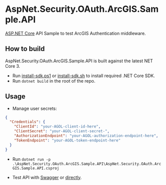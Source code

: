 # AspNet.Security.OAuth.ArcGIS.Sample.API

[ASP.NET Core](https://docs.microsoft.com/es-es/aspnet/core/?view=aspnetcore-3.1 "ASP.NET Core") API Sample to test ArcGIS Authentication middleware.

## How to build

AspNet.Security.OAuth.ArcGIS.Sample.API is built against the latest NET Core 3.

- Run [install-sdk.ps1](https://github.com/rastrainj/AspNet.Security.OAuth.ArcGIS.Sample.API/blob/main/install-sdk.ps1) or [install-sdk.sh](https://github.com/rastrainj/AspNet.Security.OAuth.ArcGIS.Sample.API/blob/main/install-sdk.sh) to install required .NET Core SDK.
- Run `dotnet build` in the root of the repo.

## Usage

- Manage user secrets:

```json
{
  "Credentials": {
    "ClientId": "your-AGOL-client-id-here",
    "ClientSecret": "your-AGOL-client-secret-",
    "AuthorizationEndpoint": "your-AGOL-authorization-endpoint-here",
    "TokenEndpoint": "your-AGOL-token-endpoint-here"
  }
}
```

- Run `dotnet run -p .\AspNet.Security.OAuth.ArcGIS.Sample.API\AspNet.Security.OAuth.ArcGIS.Sample.API.csproj`

- Test API with [Swagger](https://localhost:5001/index.html) or [directly](https://localhost:5001/api/Sample/anonymous).
